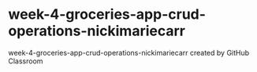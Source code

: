# week-4-groceries-app-crud-operations-nickimariecarr
week-4-groceries-app-crud-operations-nickimariecarr created by GitHub Classroom
